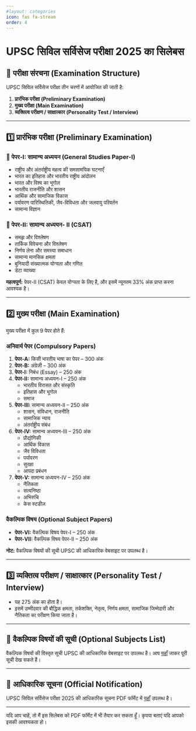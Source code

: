 ```yaml
---
#layout: categories
icon: fas fa-stream
order: 4
---
```


# UPSC सिविल सर्विसेज परीक्षा 2025 का सिलेबस

## 📌 परीक्षा संरचना (Examination Structure)
UPSC सिविल सर्विसेज परीक्षा तीन चरणों में आयोजित की जाती है:
1. **प्रारंभिक परीक्षा (Preliminary Examination)**
2. **मुख्य परीक्षा (Main Examination)**
3. **व्यक्तित्व परीक्षण / साक्षात्कार (Personality Test / Interview)**

---

## 1️⃣ प्रारंभिक परीक्षा (Preliminary Examination)

### 📄 पेपर-I: सामान्य अध्ययन (General Studies Paper-I)
- राष्ट्रीय और अंतर्राष्ट्रीय महत्व की समसामयिक घटनाएँ
- भारत का इतिहास और भारतीय राष्ट्रीय आंदोलन
- भारत और विश्व का भूगोल
- भारतीय राजनीति और शासन
- आर्थिक और सामाजिक विकास
- पर्यावरण पारिस्थितिकी, जैव-विविधता और जलवायु परिवर्तन
- सामान्य विज्ञान

### 📄 पेपर-II: सामान्य अध्ययन- II (CSAT)
- समझ और विश्लेषण
- तार्किक विवेचना और विश्लेषण
- निर्णय लेना और समस्या समाधान
- सामान्य मानसिक क्षमता
- बुनियादी संख्यात्मक योग्यता और गणित
- डेटा व्याख्या

**महत्वपूर्ण:** पेपर-II (CSAT) केवल योग्यता के लिए है, और इसमें न्यूनतम 33% अंक प्राप्त करना आवश्यक है।

---

## 2️⃣ मुख्य परीक्षा (Main Examination)

मुख्य परीक्षा में कुल 9 पेपर होते हैं:

### अनिवार्य पेपर (Compulsory Papers)
1. **पेपर-A:** किसी भारतीय भाषा का पेपर – 300 अंक
2. **पेपर-B:** अंग्रेज़ी – 300 अंक
3. **पेपर-I:** निबंध (Essay) – 250 अंक
4. **पेपर-II:** सामान्य अध्ययन-I – 250 अंक
   - भारतीय विरासत और संस्कृति
   - इतिहास और भूगोल
   - समाज
5. **पेपर-III:** सामान्य अध्ययन-II – 250 अंक
   - शासन, संविधान, राजनीति
   - सामाजिक न्याय
   - अंतर्राष्ट्रीय संबंध
6. **पेपर-IV:** सामान्य अध्ययन-III – 250 अंक
   - प्रौद्योगिकी
   - आर्थिक विकास
   - जैव विविधता
   - पर्यावरण
   - सुरक्षा
   - आपदा प्रबंधन
7. **पेपर-V:** सामान्य अध्ययन-IV – 250 अंक
   - नैतिकता
   - सत्यनिष्ठा
   - अभिरुचि
   - केस स्टडीज़

### वैकल्पिक विषय (Optional Subject Papers)
- **पेपर-VI:** वैकल्पिक विषय पेपर-I – 250 अंक
- **पेपर-VII:** वैकल्पिक विषय पेपर-II – 250 अंक

**नोट:** वैकल्पिक विषयों की सूची UPSC की आधिकारिक वेबसाइट पर उपलब्ध है।

---

## 3️⃣ व्यक्तित्व परीक्षण / साक्षात्कार (Personality Test / Interview)
- यह 275 अंक का होता है।
- इसमें उम्मीदवार की बौद्धिक क्षमता, तर्कशक्ति, नेतृत्व, निर्णय क्षमता, सामाजिक जिम्मेदारी और नैतिकता का परीक्षण किया जाता है।

---

## 📌 वैकल्पिक विषयों की सूची (Optional Subjects List)
वैकल्पिक विषयों की विस्तृत सूची UPSC की आधिकारिक वेबसाइट पर उपलब्ध है। आप [यहाँ](https://upsc.gov.in/sites/default/files/Notif-IFSP-2025-Engl-220125.pdf) जाकर पूरी सूची देख सकते हैं।

---

## 📌 आधिकारिक सूचना (Official Notification)
UPSC सिविल सर्विसेज परीक्षा 2025 की आधिकारिक सूचना PDF फॉर्मेट में [यहाँ](https://upsc.gov.in/sites/default/files/Notif-CSP-2025-Engl-220125.pdf) उपलब्ध है।

---

यदि आप चाहें, तो मैं इस सिलेबस को PDF फॉर्मेट में भी तैयार कर सकता हूँ। कृपया बताएं यदि आपको इसकी आवश्यकता हो।
